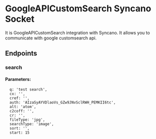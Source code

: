 # GoogleAPICustomSearch Syncano Socket

It is GoogleAPICustomSearch integration with Syncano. It allows you to communicate with google customsearch api.

## Endpoints

### search

#### Parameters:

      q: 'test search',
      cx: '',
      cref: '',
      auth: 'AIzaSyAYVDlaoVs_GZw9JNvSclRWH_PEMKII6tc',
      alt: 'atom',
      c2coff: '',
      cr: '',
      fileType: 'jpg',
      searchType: 'image',
      sort: '',
      start: 15

